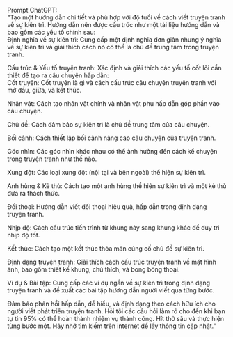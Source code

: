 Prompt ChatGPT:  
"Tạo một hướng dẫn chi tiết và phù hợp với độ tuổi về cách viết truyện tranh về sự kiên trì. Hướng dẫn nên được cấu trúc như một tài liệu hướng dẫn và bao gồm các yếu tố chính sau:  
Định nghĩa về sự kiên trì: Cung cấp một định nghĩa đơn giản nhưng ý nghĩa về sự kiên trì và giải thích cách nó có thể là chủ đề trung tâm trong truyện tranh.  

Cấu trúc & Yếu tố truyện tranh: Xác định và giải thích các yếu tố cốt lõi cần thiết để tạo ra câu chuyện hấp dẫn:  
Cốt truyện: Cốt truyện là gì và cách cấu trúc câu chuyện truyện tranh với mở đầu, giữa, và kết thúc.  

Nhân vật: Cách tạo nhân vật chính và nhân vật phụ hấp dẫn góp phần vào câu chuyện.  

Chủ đề: Cách đảm bảo sự kiên trì là chủ đề trung tâm của câu chuyện.  

Bối cảnh: Cách thiết lập bối cảnh nâng cao câu chuyện của truyện tranh.  

Góc nhìn: Các góc nhìn khác nhau có thể ảnh hưởng đến cách kể chuyện trong truyện tranh như thế nào.  

Xung đột: Các loại xung đột (nội tại và bên ngoài) thể hiện sự kiên trì.  

Anh hùng & Kẻ thù: Cách tạo một anh hùng thể hiện sự kiên trì và một kẻ thù đưa ra thách thức.  

Đối thoại: Hướng dẫn viết đối thoại hiệu quả, hấp dẫn trong định dạng truyện tranh.  

Nhịp độ: Cách cấu trúc tiến trình từ khung này sang khung khác để duy trì nhịp độ tốt.  

Kết thúc: Cách tạo một kết thúc thỏa mãn củng cố chủ đề sự kiên trì.

Định dạng truyện tranh: Giải thích cách cấu trúc truyện tranh về mặt hình ảnh, bao gồm thiết kế khung, chú thích, và bong bóng thoại.  

Ví dụ & Bài tập: Cung cấp các ví dụ ngắn về sự kiên trì trong định dạng truyện tranh và đề xuất các bài tập hướng dẫn người viết qua từng bước.

Đảm bảo phản hồi hấp dẫn, dễ hiểu, và định dạng theo cách hữu ích cho người viết phát triển truyện tranh. Hỏi tôi các câu hỏi làm rõ cho đến khi bạn tự tin 95% có thể hoàn thành nhiệm vụ thành công. Hít thở sâu và thực hiện từng bước một. Hãy nhớ tìm kiếm trên internet để lấy thông tin cập nhật."

